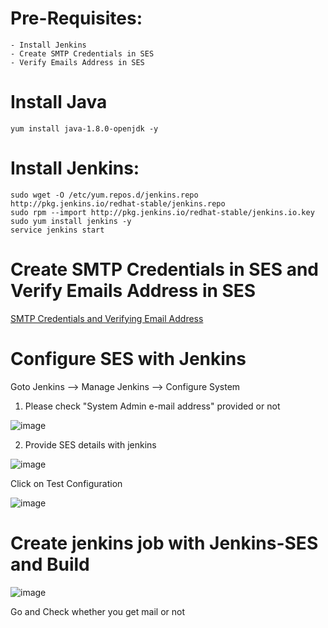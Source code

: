 # Pre-Requisites:
    - Install Jenkins
    - Create SMTP Credentials in SES
    - Verify Emails Address in SES
# Install Java
    yum install java-1.8.0-openjdk -y
# Install Jenkins:
    sudo wget -O /etc/yum.repos.d/jenkins.repo http://pkg.jenkins.io/redhat-stable/jenkins.repo
    sudo rpm --import http://pkg.jenkins.io/redhat-stable/jenkins.io.key
    sudo yum install jenkins -y
    service jenkins start
# Create SMTP Credentials in SES and Verify Emails Address in SES
  [SMTP Credentials and Verifying Email Address](https://github.com/Naresh240/AWS-Document/blob/main/Simple%20Email%20Service.md)
# Configure SES with Jenkins
  Goto Jenkins --> Manage Jenkins --> Configure System
  
  1. Please check "System Admin e-mail address" provided or not

  ![image](https://user-images.githubusercontent.com/58024415/102684258-f9983d00-41fc-11eb-8cc6-086ccea78fde.png)

  2. Provide SES details with jenkins
  
  ![image](https://user-images.githubusercontent.com/58024415/102684282-319f8000-41fd-11eb-8601-77a0b7debe96.png)
  
  Click on Test Configuration
  
  ![image](https://user-images.githubusercontent.com/58024415/102684332-83e0a100-41fd-11eb-9c40-4851620213aa.png)

# Create jenkins job with Jenkins-SES and Build
  ![image](https://user-images.githubusercontent.com/58024415/102684393-1a14c700-41fe-11eb-9176-d60dae64e2ed.png)

  Go and Check whether you get mail or not

